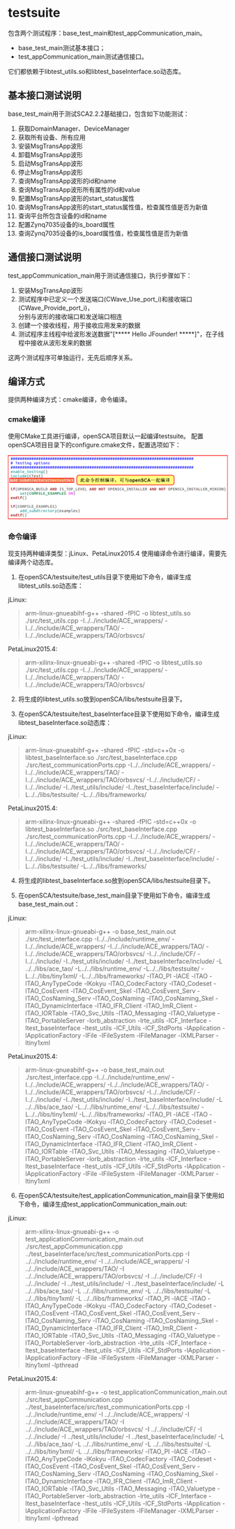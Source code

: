 # testsuite
包含两个测试程序：base_test_main和test_appCommunication_main。<br>
* base_test_main测试基本接口；<br>
* test_appCommunication_main测试通信接口。<br>

它们都依赖于libtest_utils.so和libtest_baseInterface.so动态库。<br>

## 基本接口测试说明
base_test_main用于测试SCA2.2.2基础接口，包含如下功能测试：<br>

1. 获取DomainManager、DeviceManager
2. 获取所有设备、所有应用
3. 安装MsgTransApp波形
4. 卸载MsgTransApp波形
5. 启动MsgTransApp波形
6. 停止MsgTransApp波形
7. 查询MsgTransApp波形的id和name
8. 查询MsgTransApp波形所有属性的id和value 
9. 配置MsgTransApp波形的start_status属性
10. 查询MsgTransApp波形的start_status属性值，检查属性值是否为新值
11. 查询平台所包含设备的id和name
12. 配置Zynq7035设备的is_board属性
13. 查询Zynq7035设备的is_board属性值，检查属性值是否为新值

## 通信接口测试说明
test_appCommunication_main用于测试通信接口，执行步骤如下：<br>

1. 安装MsgTransApp波形
2. 测试程序中已定义一个发送端口(CWave_Use_port_i)和接收端口(CWave_Provide_port_i)，<br>
分别与波形的接收端口和发送端口相连
3. 创建一个接收线程，用于接收应用发来的数据
4. 测试程序主线程中给波形发送数据"[***** Hello JFounder! *****]"，在子线程中接收从波形发来的数据

这两个测试程序可单独运行，无先后顺序关系。

## 编译方式
提供两种编译方式：cmake编译，命令编译。

### cmake编译
使用CMake工具进行编译，openSCA项目默认一起编译testsuite。
配置openSCA项目目录下的configure.cmake文件，配置选项如下：<br>

![](https://github.com/JFounderSDR/testsuite/blob/master/compile_config.png)

### 命令编译
现支持两种编译类型：jLinux、PetaLinux2015.4
使用编译命令进行编译，需要先编译两个动态库。

1. 在openSCA/testsuite/test_utils目录下使用如下命令，编译生成libtest_utils.so动态库：

jLinux:
> arm-linux-gnueabihf-g++ -shared -fPIC -o libtest_utils.so ./src/test_utils.cpp -I../../include/ACE_wrappers/ -I../../include/ACE_wrappers/TAO/ -I../../include/ACE_wrappers/TAO/orbsvcs/

PetaLinux2015.4:
> arm-xilinx-linux-gnueabi-g++ -shared -fPIC -o libtest_utils.so ./src/test_utils.cpp -I../../include/ACE_wrappers/ -I../../include/ACE_wrappers/TAO/ -I../../include/ACE_wrappers/TAO/orbsvcs/

2. 将生成的libtest_utils.so放到openSCA/libs/testsuite目录下。

3. 在openSCA/testsuite/test_baseInterface目录下使用如下命令，编译生成libtest_baseInterface.so动态库：

jLinux:
> arm-linux-gnueabihf-g++ -shared -fPIC -std=c++0x -o libtest_baseInterface.so ./src/test_baseInterface.cpp ./src/test_communicationPorts.cpp -I../../include/ACE_wrappers/ -I../../include/ACE_wrappers/TAO/ -I../../include/ACE_wrappers/TAO/orbsvcs/ -I../../include/CF/ -I../../include/ -I../test_utils/include/ -I../test_baseInterface/include/ -L../../libs/testsuite/ -L../../libs/frameworks/

PetaLinux2015.4:
> arm-xilinx-linux-gnueabi-g++ -shared -fPIC -std=c++0x -o libtest_baseInterface.so ./src/test_baseInterface.cpp ./src/test_communicationPorts.cpp -I../../include/ACE_wrappers/ -I../../include/ACE_wrappers/TAO/ -I../../include/ACE_wrappers/TAO/orbsvcs/ -I../../include/CF/ -I../../include/ -I../test_utils/include/ -I../test_baseInterface/include/ -L../../libs/testsuite/ -L../../libs/frameworks/

4. 将生成的libtest_baseInterface.so放到openSCA/libs/testsuite目录下。

5. 在openSCA/testsuite/base_test_main目录下使用如下命令，编译生成base_test_main.out：

jLinux:
> arm-xilinx-linux-gnueabi-g++ -o base_test_main.out ./src/test_interface.cpp -I../../include/runtime_env/ -I../../include/ACE_wrappers/ -I../../include/ACE_wrappers/TAO/ -I../../include/ACE_wrappers/TAO/orbsvcs/ -I../../include/CF/ -I../../include/ -I../test_utils/include/ -I../test_baseInterface/include/ -L ../../libs/ace_tao/ -L../../libs/runtime_env/ -L../../libs/testsuite/ -L../../libs/tiny1xml/ -L../../libs/frameworks/ -lTAO_PI -lACE -lTAO -lTAO_AnyTypeCode -lKokyu -lTAO_CodecFactory -lTAO_Codeset -lTAO_CosEvent -lTAO_CosEvent_Skel -lTAO_CosEvent_Serv -lTAO_CosNaming_Serv -lTAO_CosNaming -lTAO_CosNaming_Skel -lTAO_DynamicInterface -lTAO_IFR_Client -lTAO_ImR_Client -lTAO_IORTable -lTAO_Svc_Utils -lTAO_Messaging -lTAO_Valuetype -lTAO_PortableServer -lorb_abstraction -lrte_utils -lCF_Interface -ltest_baseInterface -ltest_utils -lCF_Utils -lCF_StdPorts -lApplication -lApplicationFactory -lFile -lFileSystem -lFileManager -lXMLParser -ltiny1xml

PetaLinux2015.4:
> arm-linux-gnueabihf-g++ -o base_test_main.out ./src/test_interface.cpp -I../../include/runtime_env/ -I../../include/ACE_wrappers/ -I../../include/ACE_wrappers/TAO/ -I../../include/ACE_wrappers/TAO/orbsvcs/ -I../../include/CF/ -I../../include/ -I../test_utils/include/ -I../test_baseInterface/include/ -L ../../libs/ace_tao/ -L../../libs/runtime_env/ -L../../libs/testsuite/ -L../../libs/tiny1xml/ -L../../libs/frameworks/ -lTAO_PI -lACE -lTAO -lTAO_AnyTypeCode -lKokyu -lTAO_CodecFactory -lTAO_Codeset -lTAO_CosEvent -lTAO_CosEvent_Skel -lTAO_CosEvent_Serv -lTAO_CosNaming_Serv -lTAO_CosNaming -lTAO_CosNaming_Skel -lTAO_DynamicInterface -lTAO_IFR_Client -lTAO_ImR_Client -lTAO_IORTable -lTAO_Svc_Utils -lTAO_Messaging -lTAO_Valuetype -lTAO_PortableServer -lorb_abstraction -lrte_utils -lCF_Interface -ltest_baseInterface -ltest_utils -lCF_Utils -lCF_StdPorts -lApplication -lApplicationFactory -lFile -lFileSystem -lFileManager -lXMLParser -ltiny1xml

6. 在openSCA/testsuite/test_applicationCommunication_main目录下使用如下命令，编译生成test_applicationCommunication_main.out:

jLinux:
> arm-xilinx-linux-gnueabi-g++ -o test_applicationCommunication_main.out ./src/test_appCommunication.cpp ../test_baseInterface/src/test_communicationPorts.cpp -I ../../include/runtime_env/ -I ../../include/ACE_wrappers/ -I ../../include/ACE_wrappers/TAO/ -I ../../include/ACE_wrappers/TAO/orbsvcs/ -I ../../include/CF/ -I ../../include/ -I ../test_utils/include/ -I ../test_baseInterface/include/ -L ../../libs/ace_tao/ -L ../../libs/runtime_env/ -L ../../libs/testsuite/ -L ../../libs/tiny1xml/ -L ../../libs/frameworks/ -lTAO_PI -lACE -lTAO -lTAO_AnyTypeCode -lKokyu -lTAO_CodecFactory -lTAO_Codeset -lTAO_CosEvent -lTAO_CosEvent_Skel -lTAO_CosEvent_Serv -lTAO_CosNaming_Serv -lTAO_CosNaming -lTAO_CosNaming_Skel -lTAO_DynamicInterface -lTAO_IFR_Client -lTAO_ImR_Client -lTAO_IORTable -lTAO_Svc_Utils -lTAO_Messaging -lTAO_Valuetype -lTAO_PortableServer -lorb_abstraction -lrte_utils -lCF_Interface -ltest_baseInterface -ltest_utils -lCF_Utils -lCF_StdPorts -lApplication -lApplicationFactory -lFile -lFileSystem -lFileManager -lXMLParser -ltiny1xml -lpthread

PetaLinux2015.4:
> arm-linux-gnueabihf-g++ -o test_applicationCommunication_main.out ./src/test_appCommunication.cpp ../test_baseInterface/src/test_communicationPorts.cpp -I ../../include/runtime_env/ -I ../../include/ACE_wrappers/ -I ../../include/ACE_wrappers/TAO/ -I ../../include/ACE_wrappers/TAO/orbsvcs/ -I ../../include/CF/ -I ../../include/ -I ../test_utils/include/ -I ../test_baseInterface/include/ -L ../../libs/ace_tao/ -L ../../libs/runtime_env/ -L ../../libs/testsuite/ -L ../../libs/tiny1xml/ -L ../../libs/frameworks/ -lTAO_PI -lACE -lTAO -lTAO_AnyTypeCode -lKokyu -lTAO_CodecFactory -lTAO_Codeset -lTAO_CosEvent -lTAO_CosEvent_Skel -lTAO_CosEvent_Serv -lTAO_CosNaming_Serv -lTAO_CosNaming -lTAO_CosNaming_Skel -lTAO_DynamicInterface -lTAO_IFR_Client -lTAO_ImR_Client -lTAO_IORTable -lTAO_Svc_Utils -lTAO_Messaging -lTAO_Valuetype -lTAO_PortableServer -lorb_abstraction -lrte_utils -lCF_Interface -ltest_baseInterface -ltest_utils -lCF_Utils -lCF_StdPorts -lApplication -lApplicationFactory -lFile -lFileSystem -lFileManager -lXMLParser -ltiny1xml -lpthread
